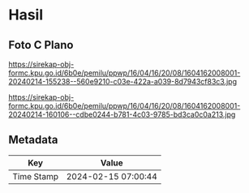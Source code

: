 # Hasil

## Foto C Plano

https://sirekap-obj-formc.kpu.go.id/6b0e/pemilu/ppwp/16/04/16/20/08/1604162008001-20240214-155238--560e9210-c03e-422a-a039-8d7943cf83c3.jpg

https://sirekap-obj-formc.kpu.go.id/6b0e/pemilu/ppwp/16/04/16/20/08/1604162008001-20240214-160106--cdbe0244-b781-4c03-9785-bd3ca0c0a213.jpg


## Metadata

| Key        | Value               |
| ---------- | ------------------- |
| Time Stamp | 2024-02-15 07:00:44 |



